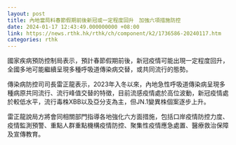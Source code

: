 ```yaml
---
layout: post
title: 內地當局料春節假期前後新冠或一定程度回升　加強六項措施防控
date: 2024-01-17 12:43:49.000000000 +08:00
link: https://news.rthk.hk/rthk/ch/component/k2/1736586-20240117.htm
categories: rthk
---
```


國家疾病預防控制局表示，預計春節假期前後，新冠疫情可能出現一定程度回升，全國多地可能繼續呈現多種呼吸道傳染病交替，或共同流行的態勢。

傳染病防控司司長雷正龍表示，2023年入冬以來，內地急性呼吸道傳染病呈現多種病原共同流行、流行峰值交替的特徵，目前流感疫情處於高位波動，新冠疫情處於較低水平，流行毒株XBB以及亞分支為主，但JN.1變異株個案逐步上升。

雷正龍說局方將會同相關部門指導各地強化六方面措施，包括口岸疫情防控力度、疫情監測預警、重點人群重點機構疫情防控、聚集性疫情應急處置、醫療救治保障及宣傳教育。
